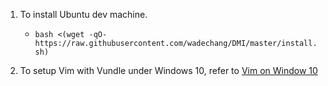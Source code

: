 1. To install Ubuntu dev machine.
   * `bash <(wget -qO- https://raw.githubusercontent.com/wadechang/DMI/master/install.sh)`

2. To setup Vim with Vundle under Windows 10, refer to [Vim on Window 10](https://github.com/wadechang/DMI/blob/master/win10_vim_vundle.md)
